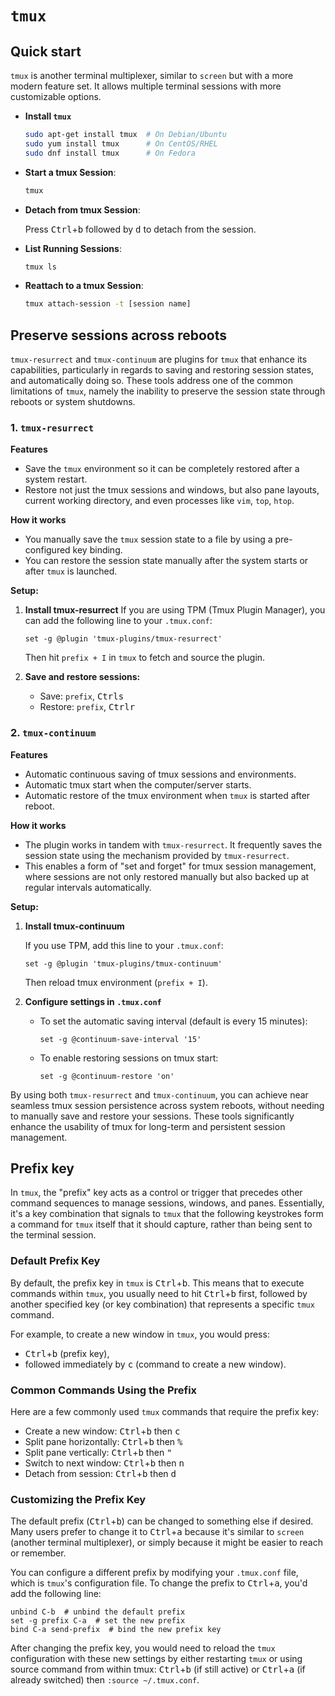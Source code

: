 # `tmux`


## Quick start

`tmux` is another terminal multiplexer, similar to `screen` but with a more modern feature set. It allows multiple terminal sessions with more customizable options.

- **Install `tmux`**

  ```sh
  sudo apt-get install tmux  # On Debian/Ubuntu
  sudo yum install tmux      # On CentOS/RHEL
  sudo dnf install tmux      # On Fedora
  ```

- **Start a tmux Session**:

  ```sh
  tmux
  ```

- **Detach from tmux Session**:

  Press <kbd>Ctrl</kbd>+<kbd>b</kbd> followed by <kbd>d</kbd> to detach from the session.

- **List Running Sessions**:

  ```sh
  tmux ls
  ```

- **Reattach to a tmux Session**:

  ```sh
  tmux attach-session -t [session name]
  ```



## Preserve sessions across reboots

`tmux-resurrect` and `tmux-continuum` are plugins for `tmux` that enhance its capabilities, particularly in regards to saving and restoring session states, and automatically doing so. These tools address one of the common limitations of `tmux`, namely the inability to preserve the session state through reboots or system shutdowns.

### 1. `tmux-resurrect`

**Features**

- Save the `tmux` environment so it can be completely restored after a system restart.
- Restore not just the tmux sessions and windows, but also pane layouts, current working directory, and even processes like `vim`, `top`, `htop`.

**How it works**

- You manually save the `tmux` session state to a file by using a pre-configured key binding.
- You can restore the session state manually after the system starts or after `tmux` is launched.

**Setup:**

1. **Install tmux-resurrect**
   If you are using TPM (Tmux Plugin Manager), you can add the following line to your `.tmux.conf`:

   ```tmux
   set -g @plugin 'tmux-plugins/tmux-resurrect'
   ```

   Then hit `prefix + I` in `tmux` to fetch and source the plugin.

2. **Save and restore sessions:**

   - Save: `prefix`, <kbd>Ctrl</kbd><kbd>s</kbd>
   - Restore: `prefix`, <kbd>Ctrl</kbd><kbd>r</kbd>

### 2. `tmux-continuum`

**Features**

- Automatic continuous saving of tmux sessions and environments.
- Automatic tmux start when the computer/server starts.
- Automatic restore of the tmux environment when `tmux` is started after reboot. 

**How it works**

- The plugin works in tandem with `tmux-resurrect`. It frequently saves the session state using the mechanism provided by `tmux-resurrect`.
- This enables a form of "set and forget" for tmux session management, where sessions are not only restored manually but also backed up at regular intervals automatically.

**Setup:**

1. **Install tmux-continuum**

   If you use TPM, add this line to your `.tmux.conf`:

   ```tmux
   set -g @plugin 'tmux-plugins/tmux-continuum'
   ```

   Then reload tmux environment (`prefix + I`).

2. **Configure settings in `.tmux.conf`**

   - To set the automatic saving interval (default is every 15 minutes):

     ```
     set -g @continuum-save-interval '15'
     ```

   - To enable restoring sessions on tmux start:

     ```
     set -g @continuum-restore 'on'
     ```

By using both `tmux-resurrect` and `tmux-continuum`, you can achieve near seamless tmux session persistence across system reboots, without needing to manually save and restore your sessions. These tools significantly enhance the usability of tmux for long-term and persistent session management.



## Prefix key

In `tmux`, the "prefix" key acts as a control or trigger that precedes other command sequences to manage sessions, windows, and panes. Essentially, it's a key combination that signals to `tmux` that the following keystrokes form a command for `tmux` itself that it should capture, rather than being sent to the terminal session.

### Default Prefix Key

By default, the prefix key in `tmux` is <kbd>Ctrl</kbd>+<kbd>b</kbd>. This means that to execute commands within `tmux`, you usually need to hit <kbd>Ctrl</kbd>+<kbd>b</kbd> first, followed by another specified key (or key combination) that represents a specific `tmux` command. 

For example, to create a new window in `tmux`, you would press:
- <kbd>Ctrl</kbd>+<kbd>b</kbd> (prefix key),
- followed immediately by <kbd>c</kbd> (command to create a new window).

### Common Commands Using the Prefix

Here are a few commonly used `tmux` commands that require the prefix key:

- Create a new window: <kbd>Ctrl</kbd>+<kbd>b</kbd> then <kbd>c</kbd>
- Split pane horizontally: <kbd>Ctrl</kbd>+<kbd>b</kbd> then <kbd>%</kbd>
- Split pane vertically: <kbd>Ctrl</kbd>+<kbd>b</kbd> then <kbd>"</kbd>
- Switch to next window: <kbd>Ctrl</kbd>+<kbd>b</kbd> then <kbd>n</kbd>
- Detach from session: <kbd>Ctrl</kbd>+<kbd>b</kbd> then <kbd>d</kbd>

### Customizing the Prefix Key

The default prefix (<kbd>Ctrl</kbd>+<kbd>b</kbd>) can be changed to something else if desired. Many users prefer to change it to <kbd>Ctrl</kbd>+<kbd>a</kbd> because it's similar to `screen` (another terminal multiplexer), or simply because it might be easier to reach or remember.

You can configure a different prefix by modifying your `.tmux.conf` file, which is `tmux`'s configuration file. To change the prefix to <kbd>Ctrl</kbd>+<kbd>a</kbd>, you'd add the following line:

```tmux
unbind C-b  # unbind the default prefix
set -g prefix C-a  # set the new prefix
bind C-a send-prefix  # bind the new prefix key
```

After changing the prefix key, you would need to reload the `tmux` configuration with these new settings by either restarting `tmux` or using source command from within tmux: <kbd>Ctrl</kbd>+<kbd>b</kbd> (if still active) or <kbd>Ctrl</kbd>+<kbd>a</kbd> (if already switched) then `:source ~/.tmux.conf`.







